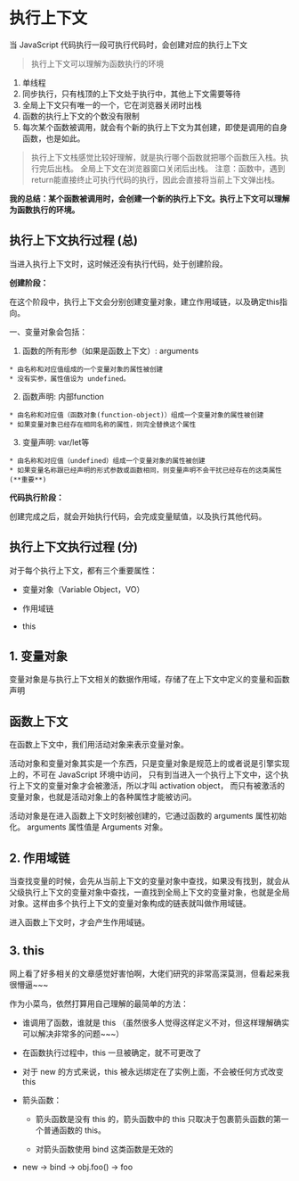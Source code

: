 # 执行上下文

当 JavaScript 代码执行一段可执行代码时，会创建对应的执行上下文

> 执行上下文可以理解为函数执行的环境

1. 单线程
2. 同步执行，只有栈顶的上下文处于执行中，其他上下文需要等待
3. 全局上下文只有唯一的一个，它在浏览器关闭时出栈
4. 函数的执行上下文的个数没有限制
5. 每次某个函数被调用，就会有个新的执行上下文为其创建，即使是调用的自身函数，也是如此。

> 执行上下文栈感觉比较好理解，就是执行哪个函数就把哪个函数压入栈。执行完后出栈。
> 全局上下文在浏览器窗口关闭后出栈。
> 注意：函数中，遇到return能直接终止可执行代码的执行，因此会直接将当前上下文弹出栈。

**我的总结：某个函数被调用时，会创建一个新的执行上下文。执行上下文可以理解为函数执行的环境。**

## 执行上下文执行过程 (总)

当进入执行上下文时，这时候还没有执行代码，处于创建阶段。

**创建阶段：**

在这个阶段中，执行上下文会分别创建变量对象，建立作用域链，以及确定this指向。

一、变量对象会包括：

  1. 函数的所有形参（如果是函数上下文）: arguments

    * 由名称和对应值组成的一个变量对象的属性被创建
    * 没有实参，属性值设为 undefined。

  2. 函数声明: 内部function

    * 由名称和对应值（函数对象(function-object)）组成一个变量对象的属性被创建
    * 如果变量对象已经存在相同名称的属性，则完全替换这个属性

  3. 变量声明: var/let等

    * 由名称和对应值（undefined）组成一个变量对象的属性被创建
    * 如果变量名称跟已经声明的形式参数或函数相同，则变量声明不会干扰已经存在的这类属性(**重要**)

**代码执行阶段：**

创建完成之后，就会开始执行代码，会完成变量赋值，以及执行其他代码。

## 执行上下文执行过程 (分)

对于每个执行上下文，都有三个重要属性：

* 变量对象（Variable Object，VO）

* 作用域链

* this

## 1. 变量对象

变量对象是与执行上下文相关的数据作用域，存储了在上下文中定义的变量和函数声明

## 函数上下文

在函数上下文中，我们用活动对象来表示变量对象。

活动对象和变量对象其实是一个东西，只是变量对象是规范上的或者说是引擎实现上的，不可在 JavaScript 环境中访问， 只有到当进入一个执行上下文中，这个执行上下文的变量对象才会被激活，所以才叫 activation object， 而只有被激活的变量对象，也就是活动对象上的各种属性才能被访问。

活动对象是在进入函数上下文时刻被创建的，它通过函数的 arguments 属性初始化。 arguments 属性值是 Arguments 对象。

## 2. 作用域链

当查找变量的时候，会先从当前上下文的变量对象中查找，如果没有找到，就会从父级执行上下文的变量对象中查找，一直找到全局上下文的变量对象，也就是全局对象。这样由多个执行上下文的变量对象构成的链表就叫做作用域链。

进入函数上下文时，才会产生作用域链。

## 3. this

网上看了好多相关的文章感觉好害怕啊，大佬们研究的非常高深莫测，但看起来我很懵逼~~~

作为小菜鸟，依然打算用自己理解的最简单的方法：

* 谁调用了函数，谁就是 this （虽然很多人觉得这样定义不对，但这样理解确实可以解决非常多的问题~~~）

* 在函数执行过程中，this 一旦被确定，就不可更改了

* 对于 new 的方式来说，this 被永远绑定在了实例上面，不会被任何方式改变 this

* 箭头函数：

  * 箭头函数是没有 this 的，箭头函数中的 this 只取决于包裹箭头函数的第一个普通函数的 this。

  * 对箭头函数使用 bind 这类函数是无效的

* new -> bind -> obj.foo() -> foo
